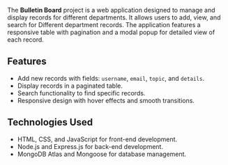 The **Bulletin Board** project is a web application designed to manage and display records for different departments. It allows users to add, view, and search for Different department records.
The application features a responsive table with pagination and a modal popup for detailed view of each record.

## Features

- Add new records with fields: `username`, `email`, `topic`, and `details`.
- Display records in a paginated table.
- Search functionality to find specific records.
- Responsive design with hover effects and smooth transitions.

## Technologies Used

- HTML, CSS, and JavaScript for front-end development.
- Node.js and Express.js for back-end development.
- MongoDB Atlas and Mongoose for database management.
